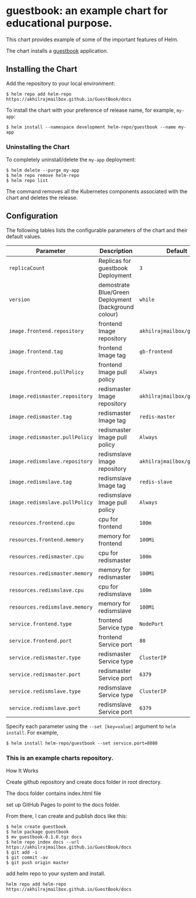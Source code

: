 # guestbook: an example chart for educational purpose.

This chart provides example of some of the important features of Helm.

The chart installs a [guestbook](https://github.com/kubernetes/examples/tree/master/guestbook) application.

## Installing the Chart

Add the repository to your local environment:
```
$ helm repo add helm-repo https://akhilrajmailbox.github.io/GuestBook/docs
```

To install the chart with your preference of release name, for example, `my-app`:

```
$ helm install --namespace development helm-repo/guestbook --name my-app
```

### Uninstalling the Chart

To completely uninstall/delete the `my-app` deployment:

```
$ helm delete --purge my-app
$ helm repo remove helm-repo
$ helm repo list
```

The command removes all the Kubernetes components associated with the chart and deletes the release.

## Configuration

The following tables lists the configurable parameters of the chart and their default values.

| Parameter                  | Description                                     | Default                                                    |
| -----------------------    | ---------------------------------------------   | ---------------------------------------------------------- |
| `replicaCount`         | Replicas for guestbook Deployment                                | `3`                                         |
| `version`               | demostrate Blue/Green Deployment (background colour)                                      | `while`                                                     |
| `image.frontend.repository`         | frontend Image repository                                | `akhilrajmailbox/guestbook`                                         |
| `image.frontend.tag`                | frontend Image tag                                       | `gb-frontend`                                                       |
| `image.frontend.pullPolicy`         | frontend Image pull policy                               | `Always`                                                   |
| `image.redismaster.repository`         | redismaster Image repository                                | `akhilrajmailbox/guestbook`                                         |
| `image.redismaster.tag`                | redismaster Image tag                                       | `redis-master`                                                       |
| `image.redismaster.pullPolicy`         | redismaster Image pull policy                               | `Always`                                                   |
| `image.redismslave.repository`         | redismslave Image repository                                | `akhilrajmailbox/guestbook`                                         |
| `image.redismslave.tag`                | redismslave Image tag                                       | `redis-slave`                                                       |
| `image.redismslave.pullPolicy`         | redismslave Image pull policy                               | `Always`                                                   |
| `resources.frontend.cpu`       | cpu for frontend                             | `100m`                                                     |
| `resources.frontend.memory`               | memory for frontend                                       | `100Mi`                                                     |
| `resources.redismaster.cpu`       | cpu for redismaster                             | `100m`                                                     |
| `resources.redismaster.memory`               | memory for redismaster                                       | `100Mi`                                                     |
| `resources.redismslave.cpu`       | cpu for redismslave                             | `100m`                                                     |
| `resources.redismslave.memory`               | memory for redismslave                                       | `100Mi`                                                     |
| `service.frontend.type`             | frontend Service type                                    | `NodePort`                                             |
| `service.frontend.port`             | frontend Service port                                    | `80`                                                     |
| `service.redismaster.type`             | redismaster Service type                                    | `ClusterIP`                                             |
| `service.redismaster.port`             | redismaster Service port                                    | `6379`                                                     |
| `service.redismslave.type`             | redismslave Service type                                    | `ClusterIP`                                             |
| `service.redismslave.port`             | redismslave Service port                                    | `6379`                                                     |


Specify each parameter using the `--set [key=value]` argument to `helm install`. For example,

```
$ helm install helm-repo/guestbook --set service.port=8080
```



### This is an example charts repository.

How It Works

Create github repository and create docs folder in root directory.

The docs folder contains index.html file

set up GitHub Pages to point to the docs folder. 



From there, I can create and publish docs like this:


```
$ helm create guestbook
$ helm package guestbook
$ mv guestbook-0.1.0.tgz docs
$ helm repo index docs --url https://akhilrajmailbox.github.io/GuestBook/docs
$ git add -i
$ git commit -av
$ git push origin master
```

add helm repo to your system and install.
```
helm repo add helm-repo https://akhilrajmailbox.github.io/GuestBook/docs
```